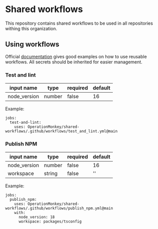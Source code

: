 # Shared workflows

This repository contains shared workflows to be used in all repositories withing this organization.

## Using workflows

Official [documentation](https://docs.github.com/en/actions/using-workflows/reusing-workflows) gives good examples on how to use reusable workflows. All secrets should be inherited for easier management. 

### Test and lint

| input name | type   | required | default |
|------------|--------|----------|---------|
|node_version| number | false    | 16      |

Example: 

```
jobs:
  test-and-lint:
    uses: OperationMonkey/shared-workflows/.github/workflows/test_and_lint.yml@main
```

### Publish NPM

| input name | type   | required | default |
|------------|--------|----------|---------|
|node_version| number | false    | 16      |
|workspace   | string | false    | ''      |

Example:

```
jobs:
  publish_npm:
    uses: OperationMonkey/shared-workflows/.github/workflows/publish_npm.yml@main
    with:
      node_version: 18
      workspace: packages/tsconfig
```

